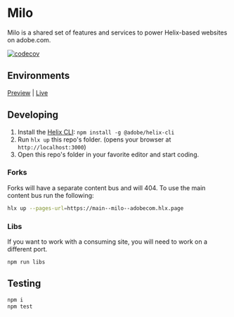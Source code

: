 # Milo
Milo is a shared set of features and services to power Helix-based websites on adobe.com.

[![codecov](https://codecov.io/gh/adobecom/milo/branch/main/graph/badge.svg?token=a7ZTCbitBt)](https://codecov.io/gh/adobecom/milo)

## Environments
[Preview](https://main--milo--adobecom.hlx.page) | [Live](https://milo.adobe.com)

## Developing
1. Install the [Helix CLI](https://github.com/adobe/helix-cli): `npm install -g @adobe/helix-cli`
1. Run `hlx up` this repo's folder. (opens your browser at `http://localhost:3000`)
1. Open this repo's folder in your favorite editor and start coding.

### Forks
Forks will have a separate content bus and will 404. To use the main content bus run the following:
```bash
hlx up --pages-url=https://main--milo--adobecom.hlx.page
```

### Libs
If you want to work with a consuming site, you will need to work on a different port.
```
npm run libs
```

## Testing
```sh
npm i
npm test
```
